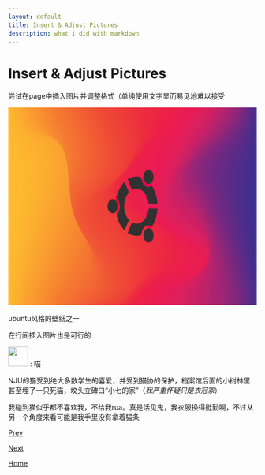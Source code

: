 ```yaml
---
layout: default
title: Insert & Adjust Pictures
description: what i did with markdown
---
```


# Insert & Adjust Pictures

尝试在page中插入图片并调整格式（单纯使用文字显而易见地难以接受

<img src="./fig/wallpaper.jpg"
width="600"
height="400"/>

ubuntu风格的壁纸之一

在行间插入图片也是可行的

<img src="./fig/another-cat.jpg"
width="40"
height="40"/> : 喵

NJU的猫受到绝大多数学生的喜爱，并受到猫协的保护，档案馆后面的小树林里甚至埋了一只死猫，坟头立碑曰“小七的家”（*我严重怀疑只是衣冠冢*）

我碰到猫似乎都不喜欢我，不给我rua。真是活见鬼，我衣服换得挺勤啊，不过从另一个角度来看可能是我手里没有拿着猫条

[Prev](./page-operations.md)

[Next](./insert-audio.md)

[Home](../index.md)
